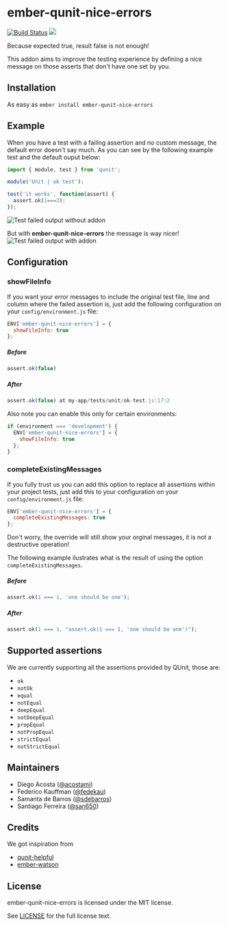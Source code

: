 # ember-qunit-nice-errors
[![Build Status](https://travis-ci.org/wyeworks/ember-qunit-nice-errors.svg?branch=master)](https://travis-ci.org/wyeworks/ember-qunit-nice-errors)
<a href="https://codeclimate.com/github/wyeworks/ember-qunit-nice-errors/maintainability"><img src="https://api.codeclimate.com/v1/badges/6e06176457a3027d53f3/maintainability" /></a>

Because expected true, result false is not enough!

This addon aims to improve the testing experience by defining a nice
message on those asserts that don't have one set by you.

## Installation

As easy as `ember install ember-qunit-nice-errors`

## Example

When you have a test with a failing assertion and no custom message, the default error doesn't say much.
As you can see by the following example test and the default ouput below:

```js
import { module, test } from 'qunit';

module('Unit | ok test');

test('it works', function(assert) {
  assert.ok(1===3);
});
```
![Test failed output without addon](https://github.com/wyeworks/ember-qunit-nice-errors/raw/gh-pages/images/before.png)

But with **ember-qunit-nice-errors** the message is way nicer!
![Test failed output with addon](https://github.com/wyeworks/ember-qunit-nice-errors/raw/gh-pages/images/after.png)

## Configuration

### showFileInfo

If you want your error messages to include the original test file, line and column where the failed assertion is, just add the following configuration on your `config/environment.js` file:

```js
ENV['ember-qunit-nice-errors'] = {
  showFileInfo: true
};
```

##### Before
```js
assert.ok(false)
```

##### After
```js
assert.ok(false) at my-app/tests/unit/ok-test.js:17:2
```

Also note you can enable this only for certain environments:

```js
if (environment === 'development') {
  ENV['ember-qunit-nice-errors'] = {
    showFileInfo: true
  };
}
```

### completeExistingMessages

If you fully trust us you can add this option to replace all assertions within your project tests, just add this to your configuration on your `config/environment.js` file:

```js
ENV['ember-qunit-nice-errors'] = {
  completeExistingMessages: true
};
```

Don't worry, the override will still show your orginal messages, it is not a destructive operation!

The following example ilustrates what is the result of using the option `completeExistingMessages`.

##### Before
```js
assert.ok(1 === 1, 'one should be one');
```

##### After
```js
assert.ok(1 === 1, "assert.ok(1 === 1, 'one should be one')");
```

## Supported assertions

We are currently supporting all the assertions provided by QUnit, those are:

* `ok`
* `notOk`
* `equal`
* `notEqual`
* `deepEqual`
* `notDeepEqual`
* `propEqual`
* `notPropEqual`
* `strictEqual`
* `notStrictEqual`


## Maintainers

- Diego Acosta ([@acostami](https://github.com/acostami))
- Federico Kauffman ([@fedekau](https://github.com/fedekau))
- Samanta de Barros ([@sdebarros](https://github.com/sdebarros))
- Santiago Ferreira ([@san650](https://github.com/san650))

## Credits

We got inspiration from

- [qunit-helpful](https://github.com/bahmutov/qunit-helpful)
- [ember-watson](https://github.com/abuiles/ember-watson)

## License

ember-qunit-nice-errors is licensed under the MIT license.

See [LICENSE](./LICENSE.md) for the full license text.
